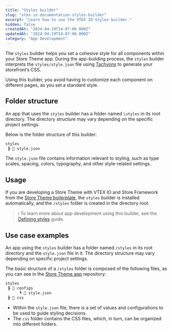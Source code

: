 ```yaml
---
title: "Styles builder"
slug: "vtex-io-documentation-styles-builder"
excerpt: "Learn how to use the VTEX IO Styles builder."
hidden: false
createdAt: "2024-04-19T14:07:00.000Z"
updatedAt: "2024-04-19T14:07:00.000Z"
category: "App Development"
---
```


The `styles` builder helps you set a cohesive style for all components within your Store Theme app. During the app-building process, the `styles` builder interprets the `styles/style.json` file using [Tachyons](https://tachyons.io/) to generate your storefront’s CSS.

Using this builder, you avoid having to customize each component on different pages, as you set a standard style.

## Folder structure

An app that uses the `styles` builder has a folder named `\styles` in its root directory. The directory structure may vary depending on the specific project settings.

Below is the folder structure of this builder:

```txt
styles
 ┣ 📄 style.json
```

The `style.json` file contains information relevant to styling, such as type scales, spacing, colors, typography, and other style-related settings.

## Usage

If you are developing a Store Theme with VTEX IO and Store Framework from the [Store Theme boilerplate](https://github.com/vtex-apps/store-theme), the `styles` builder is installed automatically, and the `/styles` folder is created in the directory root.

>ℹ️ To learn more about app development using this builder, see the [Defining styles](https://developers.vtex.com/docs/guides/vtex-io-documentation-5-definingstyles) guide.

## Use case examples

An app using the `styles` builder has a folder named `/styles` in its root directory and the `style.json` file in it. The directory structure may vary depending on specific project settings.

The basic structure of a `/styles` folder is composed of the following files, as you can see in the [Store Theme app](https://github.com/vtex-apps/store-theme) repository:

```txt
styles
 ┣ 📂 configs
      ┗ 📄 style.json
 ┣ 📂 css
```

- Within the `style.json` file, there is a set of values and configurations to be used to guide styling decisions.
- The `css` folder contains the CSS files, which, in turn, can be organized into different folders.
